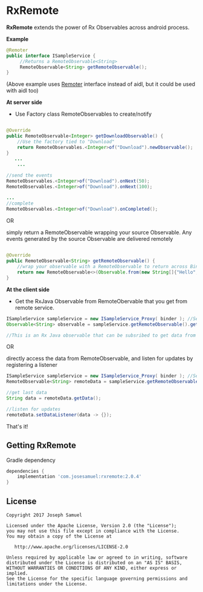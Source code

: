 # RxRemote

**RxRemote** extends the power of Rx Observables across android process. 

**Example**


```java
@Remoter
public interface ISampleService {
     //Returns a RemoteObservable<String> 
     RemoteObservable<String> getRemoteObservable();
}

```
(Above example uses [Remoter](https://bit.ly/Remoter) interface instead of aidl, but it could be used with aidl too)

**At server side**

* Use Factory class RemoteObservables to create/notify

```java

@Override
public RemoteObservable<Integer> getDownloadObservable() {
	//Use the factory tied to "Download"	
	return RemoteObservables.<Integer>of("Download").newObservable();
}	
   ...
   	...
        	
//send the events
RemoteObservables.<Integer>of("Download").onNext(50);
RemoteObservables.<Integer>of("Download").onNext(100);

...
//complete
RemoteObservables.<Integer>of("Download").onCompleted();

```

OR

simply return a RemoteObservable wrapping your source Observable. Any events generated by the source Observable are delivered remotely

```java
 			
@Override
public RemoteObservable<String> getRemoteObservable() {
	//wrap your observable with a RemoteObservable to return across Binder
	return new RemoteObservable<>(Observable.from(new String[]{"Hello", "World"}););
}	

```


**At the client side**

* Get the RxJava Observable from RemoteObervable that you get from remote service.


```java
ISampleService sampleService = new ISampleService_Proxy( binder ); //See remoter
Observable<String> observable = sampleService.getRemoteObservable().getObservable();

//This is an Rx Java observable that can be subsribed to get data from your remote service

```

OR

directly access the data from RemoteObservable, and listen for updates by registering a listener

```java
ISampleService sampleService = new ISampleService_Proxy( binder ); //See remoter
RemoteObservable<String> remoteData = sampleService.getRemoteObservable();

//get last data
String data = remoteData.getData();

//listen for updates
remoteData.setDataListener(data -> {});


```



That's it! 



Getting RxRemote
--------

Gradle dependency

```groovy
dependencies {
    implementation 'com.josesamuel:rxremote:2.0.4'
}
```


License
-------

    Copyright 2017 Joseph Samuel

    Licensed under the Apache License, Version 2.0 (the "License");
    you may not use this file except in compliance with the License.
    You may obtain a copy of the License at

       http://www.apache.org/licenses/LICENSE-2.0

    Unless required by applicable law or agreed to in writing, software
    distributed under the License is distributed on an "AS IS" BASIS,
    WITHOUT WARRANTIES OR CONDITIONS OF ANY KIND, either express or implied.
    See the License for the specific language governing permissions and
    limitations under the License.


